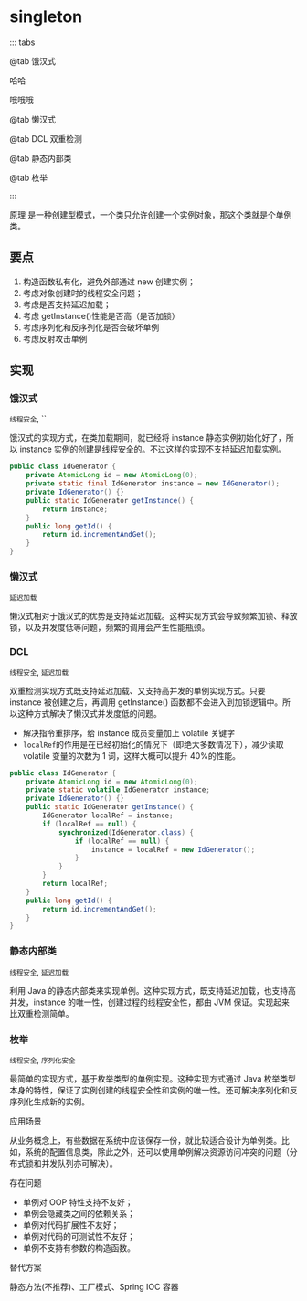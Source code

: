 # singleton

::: tabs

@tab 饿汉式

哈哈

哦哦哦

@tab 懒汉式

@tab DCL 双重检测

@tab 静态内部类

@tab 枚举

:::

原理
是一种创建型模式，一个类只允许创建一个实例对象，那这个类就是个单例类。

## 要点

1. 构造函数私有化，避免外部通过 new 创建实例；
2. 考虑对象创建时的线程安全问题；
3. 考虑是否支持延迟加载；
4. 考虑 getInstance()性能是否高（是否加锁）
5. 考虑序列化和反序列化是否会破坏单例
6. 考虑反射攻击单例

## 实现

### 饿汉式

`线程安全`, ``

饿汉式的实现方式，在类加载期间，就已经将 instance 静态实例初始化好了，所以 instance 实例的创建是线程安全的。不过这样的实现不支持延迟加载实例。

```java
public class IdGenerator {
    private AtomicLong id = new AtomicLong(0);
    private static final IdGenerator instance = new IdGenerator();
    private IdGenerator() {}
    public static IdGenerator getInstance() {
        return instance;
    }
    public long getId() {
        return id.incrementAndGet();
    }
}
```

### 懒汉式

`延迟加载`

懒汉式相对于饿汉式的优势是支持延迟加载。这种实现方式会导致频繁加锁、释放锁，以及并发度低等问题，频繁的调用会产生性能瓶颈。

### DCL

`线程安全`, `延迟加载`

双重检测实现方式既支持延迟加载、又支持高并发的单例实现方式。只要 instance 被创建之后，再调用 getInstance() 函数都不会进入到加锁逻辑中。所以这种方式解决了懒汉式并发度低的问题。

- 解决指令重排序，给 instance 成员变量加上 volatile 关键字
- `localRef`的作用是在已经初始化的情况下（即绝大多数情况下），减少读取 volatile 变量的次数为 1 词，这样大概可以提升 40%的性能。

```java
public class IdGenerator {
    private AtomicLong id = new AtomicLong(0);
    private static volatile IdGenerator instance;
    private IdGenerator() {}
    public static IdGenerator getInstance() {
        IdGenerator localRef = instance;
        if (localRef == null) {
            synchronized(IdGenerator.class) {
                if (localRef == null) {
                    instance = localRef = new IdGenerator();
                }
            }
        }
        return localRef;
    }
    public long getId() {
        return id.incrementAndGet();
    }
}
```

### 静态内部类

`线程安全`, `延迟加载`

利用 Java 的静态内部类来实现单例。这种实现方式，既支持延迟加载，也支持高并发，instance 的唯一性，创建过程的线程安全性，都由 JVM 保证。实现起来比双重检测简单。

### 枚举

`线程安全`, `序列化安全`

最简单的实现方式，基于枚举类型的单例实现。这种实现方式通过 Java 枚举类型本身的特性，保证了实例创建的线程安全性和实例的唯一性。还可解决序列化和反序列化生成新的实例。

应用场景

从业务概念上，有些数据在系统中应该保存一份，就比较适合设计为单例类。比如，系统的配置信息类，除此之外，还可以使用单例解决资源访问冲突的问题（分布式锁和并发队列亦可解决）。

存在问题

- 单例对 OOP 特性支持不友好；
- 单例会隐藏类之间的依赖关系；
- 单例对代码扩展性不友好；
- 单例对代码的可测试性不友好；
- 单例不支持有参数的构造函数。

替代方案

静态方法(不推荐)、工厂模式、Spring IOC 容器
